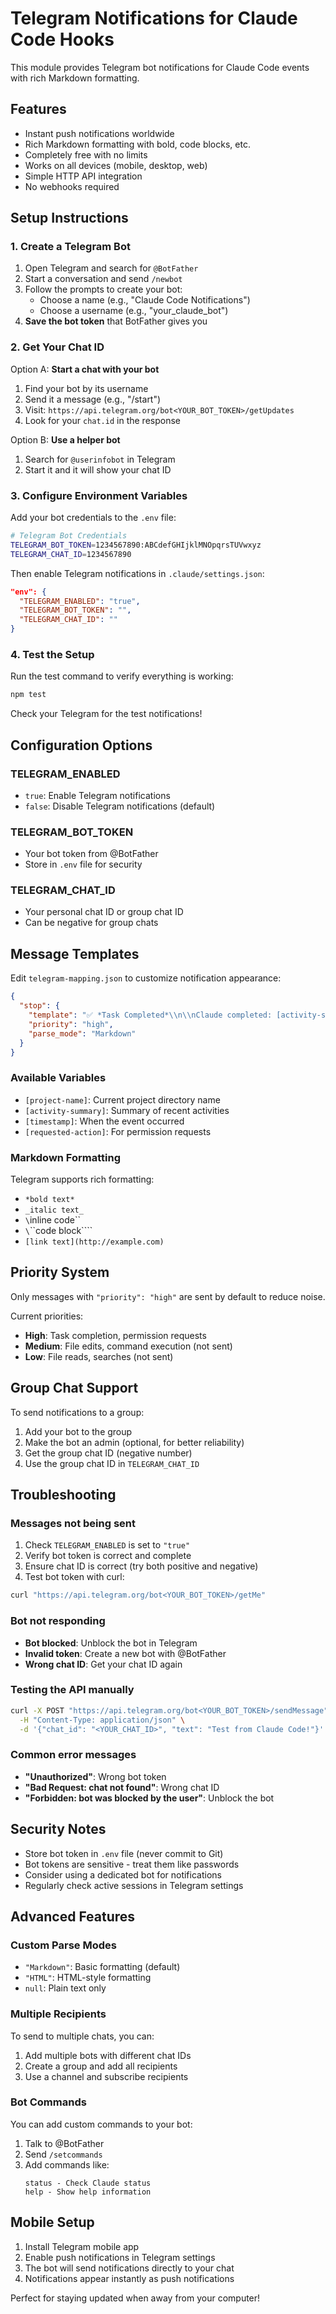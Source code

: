 # Telegram Notifications for Claude Code Hooks

This module provides Telegram bot notifications for Claude Code events with rich Markdown formatting.

## Features

- Instant push notifications worldwide
- Rich Markdown formatting with bold, code blocks, etc.
- Completely free with no limits
- Works on all devices (mobile, desktop, web)
- Simple HTTP API integration
- No webhooks required

## Setup Instructions

### 1. Create a Telegram Bot

1. Open Telegram and search for `@BotFather`
2. Start a conversation and send `/newbot`
3. Follow the prompts to create your bot:
   - Choose a name (e.g., "Claude Code Notifications")
   - Choose a username (e.g., "your_claude_bot")
4. **Save the bot token** that BotFather gives you

### 2. Get Your Chat ID

Option A: **Start a chat with your bot**
1. Find your bot by its username
2. Send it a message (e.g., "/start")
3. Visit: `https://api.telegram.org/bot<YOUR_BOT_TOKEN>/getUpdates`
4. Look for your `chat.id` in the response

Option B: **Use a helper bot**
1. Search for `@userinfobot` in Telegram
2. Start it and it will show your chat ID

### 3. Configure Environment Variables

Add your bot credentials to the `.env` file:

```bash
# Telegram Bot Credentials
TELEGRAM_BOT_TOKEN=1234567890:ABCdefGHIjklMNOpqrsTUVwxyz
TELEGRAM_CHAT_ID=1234567890
```

Then enable Telegram notifications in `.claude/settings.json`:

```json
"env": {
  "TELEGRAM_ENABLED": "true",
  "TELEGRAM_BOT_TOKEN": "",
  "TELEGRAM_CHAT_ID": ""
}
```

### 4. Test the Setup

Run the test command to verify everything is working:

```bash
npm test
```

Check your Telegram for the test notifications!

## Configuration Options

### TELEGRAM_ENABLED
- `true`: Enable Telegram notifications
- `false`: Disable Telegram notifications (default)

### TELEGRAM_BOT_TOKEN
- Your bot token from @BotFather
- Store in `.env` file for security

### TELEGRAM_CHAT_ID
- Your personal chat ID or group chat ID
- Can be negative for group chats

## Message Templates

Edit `telegram-mapping.json` to customize notification appearance:

```json
{
  "stop": {
    "template": "✅ *Task Completed*\\n\\nClaude completed: [activity-summary] in *[project-name]*\\n\\n🕐 Time: [timestamp]",
    "priority": "high",
    "parse_mode": "Markdown"
  }
}
```

### Available Variables
- `[project-name]`: Current project directory name
- `[activity-summary]`: Summary of recent activities
- `[timestamp]`: When the event occurred
- `[requested-action]`: For permission requests

### Markdown Formatting
Telegram supports rich formatting:
- `*bold text*`
- `_italic text_`
- `\`inline code\``
- `\`\`\`code block\`\`\``
- `[link text](http://example.com)`

## Priority System

Only messages with `"priority": "high"` are sent by default to reduce noise.

Current priorities:
- **High**: Task completion, permission requests
- **Medium**: File edits, command execution (not sent)
- **Low**: File reads, searches (not sent)

## Group Chat Support

To send notifications to a group:

1. Add your bot to the group
2. Make the bot an admin (optional, for better reliability)
3. Get the group chat ID (negative number)
4. Use the group chat ID in `TELEGRAM_CHAT_ID`

## Troubleshooting

### Messages not being sent
1. Check `TELEGRAM_ENABLED` is set to `"true"`
2. Verify bot token is correct and complete
3. Ensure chat ID is correct (try both positive and negative)
4. Test bot token with curl:

```bash
curl "https://api.telegram.org/bot<YOUR_BOT_TOKEN>/getMe"
```

### Bot not responding
- **Bot blocked**: Unblock the bot in Telegram
- **Invalid token**: Create a new bot with @BotFather
- **Wrong chat ID**: Get your chat ID again

### Testing the API manually
```bash
curl -X POST "https://api.telegram.org/bot<YOUR_BOT_TOKEN>/sendMessage" \
  -H "Content-Type: application/json" \
  -d '{"chat_id": "<YOUR_CHAT_ID>", "text": "Test from Claude Code!"}'
```

### Common error messages
- **"Unauthorized"**: Wrong bot token
- **"Bad Request: chat not found"**: Wrong chat ID
- **"Forbidden: bot was blocked by the user"**: Unblock the bot

## Security Notes

- Store bot token in `.env` file (never commit to Git)
- Bot tokens are sensitive - treat them like passwords
- Consider using a dedicated bot for notifications
- Regularly check active sessions in Telegram settings

## Advanced Features

### Custom Parse Modes
- `"Markdown"`: Basic formatting (default)
- `"HTML"`: HTML-style formatting
- `null`: Plain text only

### Multiple Recipients
To send to multiple chats, you can:
1. Add multiple bots with different chat IDs
2. Create a group and add all recipients
3. Use a channel and subscribe recipients

### Bot Commands
You can add custom commands to your bot:
1. Talk to @BotFather
2. Send `/setcommands`
3. Add commands like:
   ```
   status - Check Claude status
   help - Show help information
   ```

## Mobile Setup

1. Install Telegram mobile app
2. Enable push notifications in Telegram settings
3. The bot will send notifications directly to your chat
4. Notifications appear instantly as push notifications

Perfect for staying updated when away from your computer!
